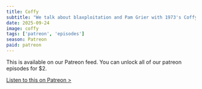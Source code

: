 ```yaml
---
title: Coffy
subtitle: "We talk about blaxploitation and Pam Grier with 1973's Coffy. We also decide on a new important rule to not talk to computer and Duff blows Joe's mind with an early 90s reference."
date: 2025-09-24
image: coffy
tags: ['patreon', 'episodes']
season: Patreon
paid: patreon
---
```

<div class="callout patreon">
This is available on our Patreon feed. You can unlock all of our patreon episodes for $2.

<a class="button" href="https://www.patreon.com/posts/paid-podcast-139725791">Listen to this on Patreon &gt;</a>
</div>